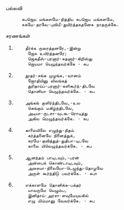 பல்லவி

          சுபஜெய மங்களமே-நித்திய சுபஜெய மங்களமே,
          சுகமே-தரவே-புவிமீ-துயிர்த்தசுதனேசு நாதருக்கே.

சரணங்கள்

1.         தீர்க்க ருரைத்தனரே,-இன்று
            ஜேசு உயிர்த்தனரே;
            ஜெகதீஸ்-பரனார்-சுதனார்-கிறிஸ்து
            ஜெயமா யெழுந்தவர்க்கே - சுப

2.         தூதர்-சங்க முழங்க,-வானம்
            ஜோதியினு லிலங்கத்
            துரிதாய்ப்-பரனார்-களிகூர்ந்-திடவே
            தொனியா யெழுந்தவர்க்கே. - சுப

3.         அங்கங் குளிர்ந்திடவே,-உல
            கெங்கும் மகிழ்ந்திடவே,
            அடியா-ருடசா-வுடகூ-ரொடித்து
            அகில மெழுந்தவர்க்கே. - சுப

4.         காலையிலே எழுந்து-நிதம்
            கர்த்தனையே நினைத்துக்,
            கரமே-குவித்துத்-துதிபா-டிடவே
            காலை யிலெழுந்தவர்க்கே. - சுப

5.         ஆனந்தம் பாடிடவும்,-பரன்
            அன்பைக் கொண்டாடிடவும்,
            அசையா-நிலையோ-டெழுந்து-தொழவே
            அருள் கூர்ந்திடு பவர்க்கே. - சுபா

6.         எக்காளமே தொனிக்க-பக்தர்
            யாவருமே யெழும்ப,
            இனிதாய்-அரசா-ளவுமேயுலகில்
            எழு மிம்மானு வேலர்க்கே. - சுப